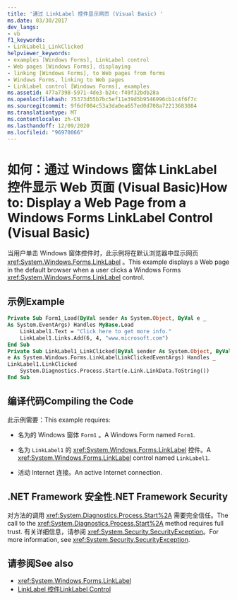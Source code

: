 ```yaml
---
title: '通过 LinkLabel 控件显示网页 (Visual Basic) '
ms.date: 03/30/2017
dev_langs:
- vb
f1_keywords:
- LinkLabel1_LinkClicked
helpviewer_keywords:
- examples [Windows Forms], LinkLabel control
- Web pages [Windows Forms], displaying
- linking [Windows Forms], to Web pages from forms
- Windows Forms, linking to Web pages
- LinkLabel control [Windows Forms], examples
ms.assetid: 477a7398-5971-4de3-b24c-f49f32bdb28a
ms.openlocfilehash: 75373d55b7bc5ef11e39d5b9546996cb1c4f6f7c
ms.sourcegitcommit: 9f6df084c53a3da0ea657ed0d708a72213683084
ms.translationtype: MT
ms.contentlocale: zh-CN
ms.lasthandoff: 12/09/2020
ms.locfileid: "96970066"
---
```

# <a name="how-to-display-a-web-page-from-a-windows-forms-linklabel-control-visual-basic"></a><span data-ttu-id="d81b9-102">如何：通过 Windows 窗体 LinkLabel 控件显示 Web 页面 (Visual Basic)</span><span class="sxs-lookup"><span data-stu-id="d81b9-102">How to: Display a Web Page from a Windows Forms LinkLabel Control (Visual Basic)</span></span>
<span data-ttu-id="d81b9-103">当用户单击 Windows 窗体控件时，此示例将在默认浏览器中显示网页 <xref:System.Windows.Forms.LinkLabel> 。</span><span class="sxs-lookup"><span data-stu-id="d81b9-103">This example displays a Web page in the default browser when a user clicks a Windows Forms <xref:System.Windows.Forms.LinkLabel> control.</span></span>  
  
## <a name="example"></a><span data-ttu-id="d81b9-104">示例</span><span class="sxs-lookup"><span data-stu-id="d81b9-104">Example</span></span>  
  
```vb  
Private Sub Form1_Load(ByVal sender As System.Object, ByVal e _  
As System.EventArgs) Handles MyBase.Load  
    LinkLabel1.Text = "Click here to get more info."  
    LinkLabel1.Links.Add(6, 4, "www.microsoft.com")  
End Sub  
Private Sub LinkLabel1_LinkClicked(ByVal sender As System.Object, ByVal _  
e As System.Windows.Forms.LinkLabelLinkClickedEventArgs) Handles _  
LinkLabel1.LinkClicked  
    System.Diagnostics.Process.Start(e.Link.LinkData.ToString())  
End Sub  
```  
  
## <a name="compiling-the-code"></a><span data-ttu-id="d81b9-105">编译代码</span><span class="sxs-lookup"><span data-stu-id="d81b9-105">Compiling the Code</span></span>  
 <span data-ttu-id="d81b9-106">此示例需要：</span><span class="sxs-lookup"><span data-stu-id="d81b9-106">This example requires:</span></span>  
  
- <span data-ttu-id="d81b9-107">名为的 Windows 窗体 `Form1` 。</span><span class="sxs-lookup"><span data-stu-id="d81b9-107">A Windows Form named `Form1`.</span></span>  
  
- <span data-ttu-id="d81b9-108">名为 `LinkLabel1` 的 <xref:System.Windows.Forms.LinkLabel> 控件。</span><span class="sxs-lookup"><span data-stu-id="d81b9-108">A <xref:System.Windows.Forms.LinkLabel> control named `LinkLabel1`.</span></span>  
  
- <span data-ttu-id="d81b9-109">活动 Internet 连接。</span><span class="sxs-lookup"><span data-stu-id="d81b9-109">An active Internet connection.</span></span>  
  
## <a name="net-framework-security"></a><span data-ttu-id="d81b9-110">.NET Framework 安全性</span><span class="sxs-lookup"><span data-stu-id="d81b9-110">.NET Framework Security</span></span>  
 <span data-ttu-id="d81b9-111">对方法的调用 <xref:System.Diagnostics.Process.Start%2A> 需要完全信任。</span><span class="sxs-lookup"><span data-stu-id="d81b9-111">The call to the <xref:System.Diagnostics.Process.Start%2A> method requires full trust.</span></span> <span data-ttu-id="d81b9-112">有关详细信息，请参阅 <xref:System.Security.SecurityException>。</span><span class="sxs-lookup"><span data-stu-id="d81b9-112">For more information, see <xref:System.Security.SecurityException>.</span></span>  
  
## <a name="see-also"></a><span data-ttu-id="d81b9-113">请参阅</span><span class="sxs-lookup"><span data-stu-id="d81b9-113">See also</span></span>

- <xref:System.Windows.Forms.LinkLabel>
- [<span data-ttu-id="d81b9-114">LinkLabel 控件</span><span class="sxs-lookup"><span data-stu-id="d81b9-114">LinkLabel Control</span></span>](linklabel-control-windows-forms.md)
